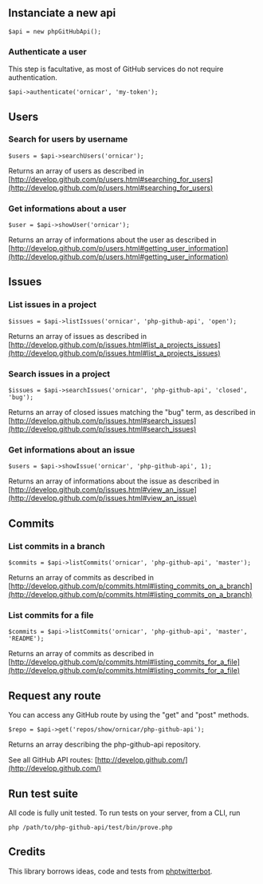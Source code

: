 ## Instanciate a new api

    $api = new phpGitHubApi();

### Authenticate a user

This step is facultative, as most of GitHub services do not require authentication.

    $api->authenticate('ornicar', 'my-token');

## Users

### Search for users by username

    $users = $api->searchUsers('ornicar');

Returns an array of users as described in [http://develop.github.com/p/users.html#searching_for_users](http://develop.github.com/p/users.html#searching_for_users)

### Get informations about a user

    $user = $api->showUser('ornicar');

Returns an array of informations about the user as described in [http://develop.github.com/p/users.html#getting_user_information](http://develop.github.com/p/users.html#getting_user_information)

## Issues

### List issues in a project

    $issues = $api->listIssues('ornicar', 'php-github-api', 'open');

Returns an array of issues as described in [http://develop.github.com/p/issues.html#list_a_projects_issues](http://develop.github.com/p/issues.html#list_a_projects_issues)

### Search issues in a project

    $issues = $api->searchIssues('ornicar', 'php-github-api', 'closed', 'bug');

Returns an array of closed issues matching the "bug" term, as described in [http://develop.github.com/p/issues.html#search_issues](http://develop.github.com/p/issues.html#search_issues)

### Get informations about an issue

    $users = $api->showIssue('ornicar', 'php-github-api', 1);

Returns an array of informations about the issue as described in [http://develop.github.com/p/issues.html#view_an_issue](http://develop.github.com/p/issues.html#view_an_issue)

## Commits

### List commits in a branch

    $commits = $api->listCommits('ornicar', 'php-github-api', 'master');

Returns an array of commits as described in [http://develop.github.com/p/commits.html#listing_commits_on_a_branch](http://develop.github.com/p/commits.html#listing_commits_on_a_branch)

### List commits for a file

    $commits = $api->listCommits('ornicar', 'php-github-api', 'master', 'README');

Returns an array of commits as described in [http://develop.github.com/p/commits.html#listing_commits_for_a_file](http://develop.github.com/p/commits.html#listing_commits_for_a_file)

## Request any route

You can access any GitHub route by using the "get" and "post" methods.

    $repo = $api->get('repos/show/ornicar/php-github-api');

Returns an array describing the php-github-api repository.

See all GitHub API routes: [http://develop.github.com/](http://develop.github.com/)

## Run test suite

All code is fully unit tested. To run tests on your server, from a CLI, run

    php /path/to/php-github-api/test/bin/prove.php

## Credits

This library borrows ideas, code and tests from [phptwitterbot](http://code.google.com/p/phptwitterbot/).